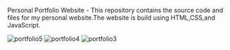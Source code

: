 Personal Portfolio Website  -
This repository contains the source code and files for my personal website.The website is build using HTML,CSS,and JavaScript.

![portfolio5](https://github.com/user-attachments/assets/de0c6a8b-3222-4aea-a25f-b8e82ff78150)
![portfolio4](https://github.com/user-attachments/assets/f3af363e-5f5c-4b10-b06b-a2bbb3872ec9)
![portfolio3](https://github.com/user-attachments/assets/1a2f09ea-3108-40e6-89b9-052c85007ee7)

